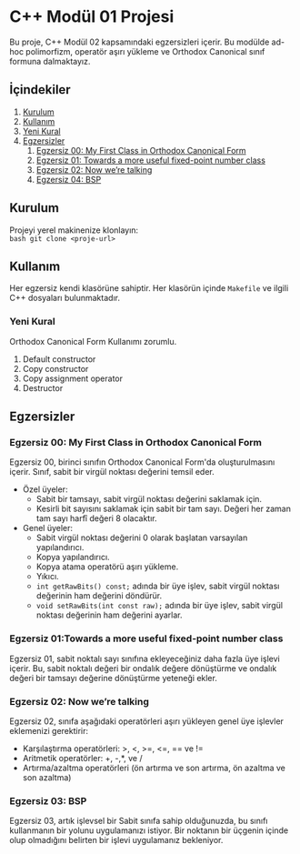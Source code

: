 # C++ Modül 01 Projesi

Bu proje, C++ Modül 02 kapsamındaki egzersizleri içerir.  Bu modülde ad-hoc polimorfizm, operatör aşırı yükleme ve Orthodox Canonical sınıf formuna dalmaktayız.

## İçindekiler

1. [Kurulum](#kurulum)
2. [Kullanım](#kullanım)
3. [Yeni Kural](#Yeni-Kural)
4. [Egzersizler](#egzersizler)
	1. [Egzersiz 00: My First Class in Orthodox Canonical Form](#egzersiz00)
	2. [Egzersiz 01: Towards a more useful fixed-point number class](#egzersiz02)
	3. [Egzersiz 02: Now we’re talking](#egzersiz03)
	4. [Egzersiz 04: BSP](#egzersiz-04-bsp)
## Kurulum

 Projeyi yerel makinenize klonlayın:  
 `bash git clone <proje-url>`
## Kullanım

Her egzersiz kendi klasörüne sahiptir. Her klasörün içinde `Makefile` ve ilgili C++ dosyaları bulunmaktadır.
### Yeni Kural

Orthodox Canonical Form Kullanımı zorumlu.
1. Default constructor
2. Copy constructor
3. Copy assignment operator
4. Destructor

## Egzersizler
### Egzersiz 00: My First Class in Orthodox Canonical Form

Egzersiz 00, birinci sınıfın Orthodox Canonical Form'da oluşturulmasını içerir. Sınıf, sabit bir virgül noktası değerini temsil eder.

- Özel üyeler:
    - Sabit bir tamsayı, sabit virgül noktası değerini saklamak için.
    - Kesirli bit sayısını saklamak için sabit bir tam sayı. Değeri her zaman tam sayı harfî değeri 8 olacaktır.
- Genel üyeler:
    - Sabit virgül noktası değerini 0 olarak başlatan varsayılan yapılandırıcı.
    - Kopya yapılandırıcı.
    - Kopya atama operatörü aşırı yükleme.
    - Yıkıcı.
    - `int getRawBits() const;` adında bir üye işlev, sabit virgül noktası değerinin ham değerini döndürür.
    - `void setRawBits(int const raw);` adında bir üye işlev, sabit virgül noktası değerinin ham değerini ayarlar.

### Egzersiz 01:Towards a more useful fixed-point number class

Egzersiz 01, sabit noktalı sayı sınıfına ekleyeceğiniz daha fazla üye işlevi içerir. Bu, sabit noktalı değeri bir ondalık değere dönüştürme ve ondalık değeri bir tamsayı değerine dönüştürme yeteneği ekler.

### Egzersiz 02: Now we’re talking

Egzersiz 02, sınıfa aşağıdaki operatörleri aşırı yükleyen genel üye işlevler eklemenizi gerektirir:

- Karşılaştırma operatörleri: >, <, >=, <=, == ve !=
- Aritmetik operatörler: +, -,\*, ve /
- Artırma/azaltma operatörleri (ön artırma ve son artırma, ön azaltma ve son azaltma)

### Egzersiz 03: BSP

Egzersiz 03, artık işlevsel bir Sabit sınıfa sahip olduğunuzda, bu sınıfı kullanmanın bir yolunu uygulamanızı istiyor. Bir noktanın bir üçgenin içinde olup olmadığını belirten bir işlevi uygulamanız bekleniyor.